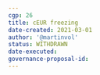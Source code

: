 ```yaml
---
cgp: 26
title: cEUR freezing
date-created: 2021-03-01
author: '@martinvol'
status: WITHDRAWN
date-executed:
governance-proposal-id:
---
```

